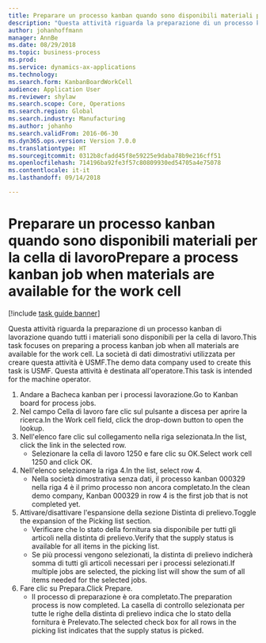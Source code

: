 ```yaml
--- 
title: Preparare un processo kanban quando sono disponibili materiali per la cella di lavoro
description: "Questa attività riguarda la preparazione di un processo kanban di lavorazione quando tutti i materiali sono disponibili per la cella di lavoro."
author: johanhoffmann
manager: AnnBe
ms.date: 08/29/2018
ms.topic: business-process
ms.prod: 
ms.service: dynamics-ax-applications
ms.technology: 
ms.search.form: KanbanBoardWorkCell
audience: Application User
ms.reviewer: shylaw
ms.search.scope: Core, Operations
ms.search.region: Global
ms.search.industry: Manufacturing
ms.author: johanho
ms.search.validFrom: 2016-06-30
ms.dyn365.ops.version: Version 7.0.0
ms.translationtype: HT
ms.sourcegitcommit: 0312b8cfadd45f8e59225e9daba78b9e216cff51
ms.openlocfilehash: 714196ba92fe3f57c80809930ed54705a4e75078
ms.contentlocale: it-it
ms.lasthandoff: 09/14/2018

---
```

# <a name="prepare-a-process-kanban-job-when-materials-are-available-for-the-work-cell"></a><span data-ttu-id="ebcd7-103">Preparare un processo kanban quando sono disponibili materiali per la cella di lavoro</span><span class="sxs-lookup"><span data-stu-id="ebcd7-103">Prepare a process kanban job when materials are available for the work cell</span></span>

[!include [task guide banner](../../includes/task-guide-banner.md)]

<span data-ttu-id="ebcd7-104">Questa attività riguarda la preparazione di un processo kanban di lavorazione quando tutti i materiali sono disponibili per la cella di lavoro.</span><span class="sxs-lookup"><span data-stu-id="ebcd7-104">This task focuses on preparing a process kanban job when all materials are available for the work cell.</span></span> <span data-ttu-id="ebcd7-105">La società di dati dimostrativi utilizzata per creare questa attività è USMF.</span><span class="sxs-lookup"><span data-stu-id="ebcd7-105">The demo data company used to create this task is USMF.</span></span> <span data-ttu-id="ebcd7-106">Questa attività è destinata all'operatore.</span><span class="sxs-lookup"><span data-stu-id="ebcd7-106">This task is intended for the machine operator.</span></span>

1. <span data-ttu-id="ebcd7-107">Andare a Bacheca kanban per i processi lavorazione.</span><span class="sxs-lookup"><span data-stu-id="ebcd7-107">Go to Kanban board for process jobs.</span></span>
2. <span data-ttu-id="ebcd7-108">Nel campo Cella di lavoro fare clic sul pulsante a discesa per aprire la ricerca.</span><span class="sxs-lookup"><span data-stu-id="ebcd7-108">In the Work cell field, click the drop-down button to open the lookup.</span></span>
3. <span data-ttu-id="ebcd7-109">Nell'elenco fare clic sul collegamento nella riga selezionata.</span><span class="sxs-lookup"><span data-stu-id="ebcd7-109">In the list, click the link in the selected row.</span></span>
    * <span data-ttu-id="ebcd7-110">Selezionare la cella di lavoro 1250 e fare clic su OK.</span><span class="sxs-lookup"><span data-stu-id="ebcd7-110">Select work cell 1250 and click OK.</span></span>  
4. <span data-ttu-id="ebcd7-111">Nell'elenco selezionare la riga 4.</span><span class="sxs-lookup"><span data-stu-id="ebcd7-111">In the list, select row 4.</span></span>
    * <span data-ttu-id="ebcd7-112">Nella società dimostrativa senza dati, il processo kanban 000329 nella riga 4 è il primo processo non ancora completato.</span><span class="sxs-lookup"><span data-stu-id="ebcd7-112">In the clean demo company, Kanban 000329 in row 4 is the first job that is not completed yet.</span></span>  
5. <span data-ttu-id="ebcd7-113">Attivare/disattivare l'espansione della sezione Distinta di prelievo.</span><span class="sxs-lookup"><span data-stu-id="ebcd7-113">Toggle the expansion of the Picking list section.</span></span>
    * <span data-ttu-id="ebcd7-114">Verificare che lo stato della fornitura sia disponibile per tutti gli articoli nella distinta di prelievo.</span><span class="sxs-lookup"><span data-stu-id="ebcd7-114">Verify that the supply status is available for all items in the picking list.</span></span>  
    * <span data-ttu-id="ebcd7-115">Se più processi vengono selezionati, la distinta di prelievo indicherà somma di tutti gli articoli necessari per i processi selezionati.</span><span class="sxs-lookup"><span data-stu-id="ebcd7-115">If multiple jobs are selected, the picking list will show the sum of all items needed for the selected jobs.</span></span>  
6. <span data-ttu-id="ebcd7-116">Fare clic su Prepara.</span><span class="sxs-lookup"><span data-stu-id="ebcd7-116">Click Prepare.</span></span>
    * <span data-ttu-id="ebcd7-117">Il processo di preparazione è ora completato.</span><span class="sxs-lookup"><span data-stu-id="ebcd7-117">The preparation process is now completed.</span></span> <span data-ttu-id="ebcd7-118">La casella di controllo selezionata per tutte le righe della distinta di prelievo indica che lo stato della fornitura è Prelevato.</span><span class="sxs-lookup"><span data-stu-id="ebcd7-118">The selected check box for all rows in the picking list indicates that the supply status is picked.</span></span>  


